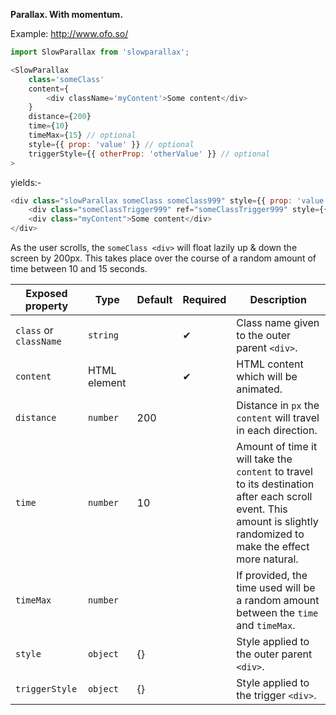 **Parallax. With momentum.**

Example: http://www.ofo.so/

```js
import SlowParallax from 'slowparallax';

<SlowParallax
	class='someClass'
	content={
		<div className='myContent'>Some content</div>
	}
	distance={200}
	time={10}
	timeMax={15} // optional
	style={{ prop: 'value' }} // optional
	triggerStyle={{ otherProp: 'otherValue' }} // optional
>
```
yields:-

```js
<div class="slowParallax someClass someClass999" style={{ prop: 'value' }}>
	<div class="someClassTrigger999" ref="someClassTrigger999" style={{ otherProp: 'otherValue' }} />
	<div class="myContent">Some content</div>
</div>
```

As the user scrolls, the `someClass <div>` will float lazily up & down the screen by 200px. This takes place over the course of a random amount of time between 10 and 15 seconds.

| Exposed property       | Type         | Default | Required | Description                                                                                                                                                         |
|------------------------|--------------|---------|----------|---------------------------------------------------------------------------------------------------------------------------------------------------------------------|
| `class` or `className` | `string`     |         | ✔        | Class name given to the outer parent `<div>`.                                                                                                                       |
| `content`              | HTML element |         | ✔        | HTML content which will be animated.                                                                                                                                |
| `distance`             | `number`     | 200     |          | Distance in `px` the `content` will travel in each direction.                                                                                                       |
| `time`                 | `number`     | 10      |          | Amount of time it will take the `content` to travel to its destination after each scroll event. This amount is slightly randomized to make the effect more natural. |
| `timeMax`              | `number`     |         |          | If provided, the time used will be a random amount between the `time` and `timeMax`.                                                                                |
| `style`                | `object`     | {}      |          | Style applied to the outer parent `<div>`.                                                                                                                          |
| `triggerStyle`         | `object`     | {}      |          | Style applied to the trigger `<div>`.                                                                                                                               |